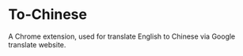 # To-Chinese
A Chrome extension, used for translate English to Chinese via Google translate website. 
